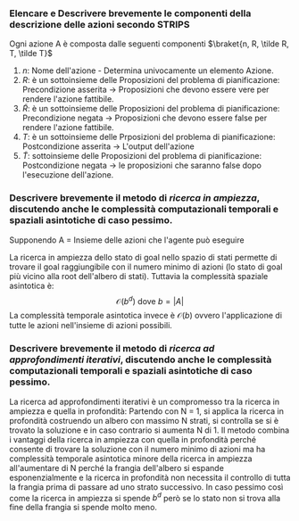 ### Elencare e Descrivere brevemente le componenti della descrizione delle azioni secondo STRIPS
Ogni azione A è composta dalle seguenti componenti $\braket{n, R, \tilde R, T, \tilde T}$
1. $n$: Nome dell'azione - Determina univocamente un elemento Azione.
2. $R$: è un sottoinsieme delle Proposizioni del problema di pianificazione: Precondizione asserita $\rightarrow$ Proposizioni che devono essere vere per rendere l'azione fattibile.
3. $\tilde{R}$: è un sottoinsieme delle Proposizioni del problema di pianificazione: Precondizione negata $\rightarrow$ Proposizioni che devono essere false per rendere l'azione fattibile.
4. $T$: è un sottoinsieme delle Prposizioni del problema di pianificazione: Postcondizione asserita $\rightarrow$ L'output dell'azione
5. $\tilde{T}$: sottoinsieme delle Proposizioni del problema di pianificazione: Postcondizione negata $\rightarrow$ le proposizioni che saranno false dopo l'esecuzione dell'azione.
  
### Descrivere brevemente il metodo di _ricerca in ampiezza_, discutendo anche le complessità computazionali temporali e spaziali asintotiche di caso pessimo.

Supponendo A = Insieme delle azioni che l'agente può eseguire

La ricerca in ampiezza dello stato di goal nello spazio di stati permette di trovare il goal raggiungibile con il numero minimo di azioni (lo stato di goal più vicino alla root dell'albero di stati).
Tuttavia la complessità spaziale asintotica è:
$$\mathcal O(b^d) \text{ dove } b=|A|$$
La complessità temporale asintotica invece è $\mathcal O(b)$ ovvero l'applicazione di tutte le azioni nell'insieme di azioni possibili.

### Descrivere brevemente il metodo di _ricerca ad approfondimenti iterativi_, discutendo anche le complessità computazionali temporali e spaziali asintotiche di caso pessimo.

La ricerca ad approfondimenti iterativi è un compromesso tra la ricerca in ampiezza e quella in profondità: Partendo con N = 1, si applica la ricerca in profondità costruendo un albero con massimo N strati, si controlla se si è trovato la soluzione e in caso contrario si aumenta N di 1.
Il metodo combina i vantaggi della ricerca in ampiezza con quella in profondità perché consente di trovare la soluzione con il numero minimo di azioni ma ha complessità temporale asintotica minore della ricerca in ampiezza all'aumentare di N perché la frangia dell'albero si espande esponenzialmente e la ricerca in profondità non necessita il controllo di tutta la frangia prima di passare ad uno strato successivo.
In caso pessimo così come la ricerca in ampiezza si spende $b^d$ però se lo stato non si trova alla fine della frangia si spende molto meno.

